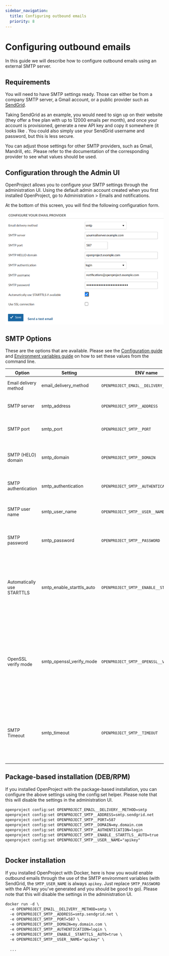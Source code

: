 ```yaml
---
sidebar_navigation:
  title: Configuring outbound emails
  priority: 8
---
```


# Configuring outbound emails

In this guide we will describe how to configure outbound emails using an external SMTP server.

## Requirements

You will need to have SMTP settings ready. Those can either be from a company SMTP server, a Gmail account, or a public provider such as
[SendGrid](https://www.sendgrid.com/).

Taking SendGrid as an example, you would need to sign up on their website (they
offer a free plan with up to 12000 emails per month), and once your account is
provisioned, generate a new API key and copy it somewhere (it looks like
. You
could also simply use your SendGrid username and password, but this is less
secure.

You can adjust those settings for other SMTP providers, such as Gmail,
Mandrill, etc. Please refer to the documentation of the corresponding provider
to see what values should be used.

## Configuration through the Admin UI

OpenProject allows you to configure your SMTP settings through the administration UI. Using the default admin account created when you first installed OpenProject, go to Administration > Emails and notifications.

At the bottom of this screen, you will find the following configuration form.

![smtp](smtp.png)

## SMTP Options

These are the options that are available. Please see the [Configuration guide](../) and [Environment variables guide](../environment) on how to set these values from the command line.

| Option                     | Setting                   | ENV name                                   | Description                                                  |
| -------------------------- | ------------------------- | ------------------------------------------ | ------------------------------------------------------------ |
| Email delivery method      | email_delivery_method     | `OPENPROJECT_EMAIL__DELIVERY__METHOD`      | email delivery method to be used (smtp, sendmail)            |
| SMTP server                | smtp_address              | `OPENPROJECT_SMTP__ADDRESS`                | Your email SMTP server host name, for example: `smtp.example.net` |
| SMTP port                  | smtp_port                 | `OPENPROJECT_SMTP__PORT`                   | SMTP server port. Common options are `25` (plain) and `587` (SSL/TLS). |
| SMTP (HELO) domain         | smtp_domain               | `OPENPROJECT_SMTP__DOMAIN`                 | Fully-qualified domain name of the SMTP client. This commonly will be the host name of the OpenProject server. |
| SMTP authentication        | smtp_authentication       | `OPENPROJECT_SMTP__AUTHENTICATION`         | Authentication method, possible values: `none`,  `plain`, `login`, `cram_md5` |
| SMTP user name             | smtp_user_name            | `OPENPROJECT_SMTP__USER__NAME`             | User name for authentication against the SMTP server (when authentication is required) |
| SMTP password              | smtp_password             | `OPENPROJECT_SMTP__PASSWORD`               | Password for authentication against the SMTP server (when authentication is required) |
| Automatically use STARTTLS | smtp_enable_starttls_auto | `OPENPROJECT_SMTP__ENABLE__STARTTLS__AUTO` | You can enable or disable STARTTLS here in case it doesn't work. Make sure you don't login to a SMTP server over a public network when using this. Recommended to leave this on if your server supports it. Possible values: true / false |
| OpenSSL verify mode        | smtp_openssl_verify_mode  | `OPENPROJECT_SMTP__OPENSSL__VERIFY__MODE`  | Define how the SMTP server certificate is validated. Make sure you don't just disable verification here unless both, OpenProject and SMTP servers are on a private network. Possible values: `none`, `peer`, `client_once` or `fail_if_no_peer_cert`.<br>Note: This setting can only be set through ENV/settings |
| SMTP Timeout               | smtp_timeout              | `OPENPROJECT_SMTP__TIMEOUT`                | This optional setting allows you to specify the number of seconds to wait for SMTP connections to be opened and read.<br>If the value is set too low, a `Net::OpenTimeout` or `Net::ReadTimeout` might be raised. |

## Package-based installation (DEB/RPM)

If you installed OpenProject with the package-based installation, you can configure the above settings using the config:set helper. Please note that this will disable the settings in the administration UI.

```shell
openproject config:set OPENPROJECT_EMAIL__DELIVERY__METHOD=smtp
openproject config:set OPENPROJECT_SMTP__ADDRESS=smtp.sendgrid.net
openproject config:set OPENPROJECT_SMTP__PORT=587
openproject config:set OPENPROJECT_SMTP__DOMAIN=my.domain.com
openproject config:set OPENPROJECT_SMTP__AUTHENTICATION=login
openproject config:set OPENPROJECT_SMTP__ENABLE__STARTTLS__AUTO=true
openproject config:set OPENPROJECT_SMTP__USER__NAME="apikey"


```

## Docker installation

If you installed OpenProject with Docker, here is how you would enable outbound emails through the use of the SMTP environment variables (with SendGrid, the `SMTP_USER_NAME` is always `apikey`. Just replace `SMTP_PASSWORD` with the API key you've generated and you should be good to
go). Please note that this will disable the settings in the administration UI.

```shell
docker run -d \
  -e OPENPROJECT_EMAIL__DELIVERY__METHOD=smtp \
  -e OPENPROJECT_SMTP__ADDRESS=smtp.sendgrid.net \
  -e OPENPROJECT_SMTP__PORT=587 \
  -e OPENPROJECT_SMTP__DOMAIN=my.domain.com \
  -e OPENPROJECT_SMTP__AUTHENTICATION=login \
  -e OPENPROJECT_SMTP__ENABLE__STARTTLS__AUTO=true \
  -e OPENPROJECT_SMTP__USER__NAME="apikey" \
 
  ...
```
